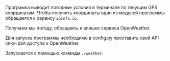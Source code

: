 Програмка выводит погодные условия в терминале по текущим GPS координатам. Чтобы получить координаты один из модулей программы обращается к сервису `ipinfo.io`.

Получаем мы погоду, обращаясь к апишке сервиса OpenWeather.

Для запуска программы необходимо в config.py проставить свой API ключ для доступа к OpenWeather. 

Запускается с помощью команды `./weather`.
